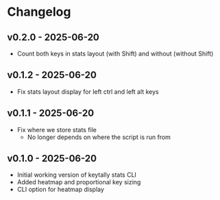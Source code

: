 # Changelog

## v0.2.0 - 2025-06-20
- Count both keys in stats layout (with Shift) and without (without Shift)

## v0.1.2 - 2025-06-20
- Fix stats layout display for left ctrl and left alt keys

## v0.1.1 - 2025-06-20
- Fix where we store stats file
  - No longer depends on where the script is run from

## v0.1.0 - 2025-06-20
- Initial working version of keytally stats CLI
- Added heatmap and proportional key sizing
- CLI option for heatmap display

